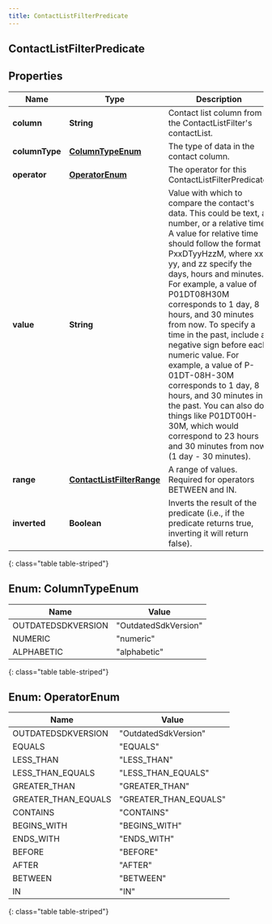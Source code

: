 ```yaml
---
title: ContactListFilterPredicate
---
```


## ContactListFilterPredicate

## Properties

| Name           | Type                                                                         | Description                                                                                                                                                                                                                                                                                                                                                                                                                                                                                                                                                                                                                                | Notes      |
| -------------- | ---------------------------------------------------------------------------- | ------------------------------------------------------------------------------------------------------------------------------------------------------------------------------------------------------------------------------------------------------------------------------------------------------------------------------------------------------------------------------------------------------------------------------------------------------------------------------------------------------------------------------------------------------------------------------------------------------------------------------------------ | ---------- |
| **column**     | <!----><!---->**String**<!---->                                              | Contact list column from the ContactListFilter&#39;s contactList.                                                                                                                                                                                                                                                                                                                                                                                                                                                                                                                                                                          | [optional] |
| **columnType** | [**ColumnTypeEnum**](#ColumnTypeEnum)<!---->                                 | The type of data in the contact column.                                                                                                                                                                                                                                                                                                                                                                                                                                                                                                                                                                                                    | [optional] |
| **operator**   | [**OperatorEnum**](#OperatorEnum)<!---->                                     | The operator for this ContactListFilterPredicate.                                                                                                                                                                                                                                                                                                                                                                                                                                                                                                                                                                                          | [optional] |
| **value**      | <!----><!---->**String**<!---->                                              | Value with which to compare the contact&#39;s data. This could be text, a number, or a relative time. A value for relative time should follow the format PxxDTyyHzzM, where xx, yy, and zz specify the days, hours and minutes. For example, a value of P01DT08H30M corresponds to 1 day, 8 hours, and 30 minutes from now. To specify a time in the past, include a negative sign before each numeric value. For example, a value of P-01DT-08H-30M corresponds to 1 day, 8 hours, and 30 minutes in the past. You can also do things like P01DT00H-30M, which would correspond to 23 hours and 30 minutes from now (1 day - 30 minutes). | [optional] |
| **range**      | <!----><!---->[**ContactListFilterRange**](ContactListFilterRange.md)<!----> | A range of values. Required for operators BETWEEN and IN.                                                                                                                                                                                                                                                                                                                                                                                                                                                                                                                                                                                  | [optional] |
| **inverted**   | <!----><!---->**Boolean**<!---->                                             | Inverts the result of the predicate (i.e., if the predicate returns true, inverting it will return false).                                                                                                                                                                                                                                                                                                                                                                                                                                                                                                                                 | [optional] |

{: class="table table-striped"}

<a name="ColumnTypeEnum"></a>

## Enum: ColumnTypeEnum

| Name               | Value                          |
| ------------------ | ------------------------------ |
| OUTDATEDSDKVERSION | &quot;OutdatedSdkVersion&quot; |
| NUMERIC            | &quot;numeric&quot;            |
| ALPHABETIC         | &quot;alphabetic&quot;         |

{: class="table table-striped"}

<a name="OperatorEnum"></a>

## Enum: OperatorEnum

| Name                | Value                           |
| ------------------- | ------------------------------- |
| OUTDATEDSDKVERSION  | &quot;OutdatedSdkVersion&quot;  |
| EQUALS              | &quot;EQUALS&quot;              |
| LESS_THAN           | &quot;LESS_THAN&quot;           |
| LESS_THAN_EQUALS    | &quot;LESS_THAN_EQUALS&quot;    |
| GREATER_THAN        | &quot;GREATER_THAN&quot;        |
| GREATER_THAN_EQUALS | &quot;GREATER_THAN_EQUALS&quot; |
| CONTAINS            | &quot;CONTAINS&quot;            |
| BEGINS_WITH         | &quot;BEGINS_WITH&quot;         |
| ENDS_WITH           | &quot;ENDS_WITH&quot;           |
| BEFORE              | &quot;BEFORE&quot;              |
| AFTER               | &quot;AFTER&quot;               |
| BETWEEN             | &quot;BETWEEN&quot;             |
| IN                  | &quot;IN&quot;                  |

{: class="table table-striped"}
